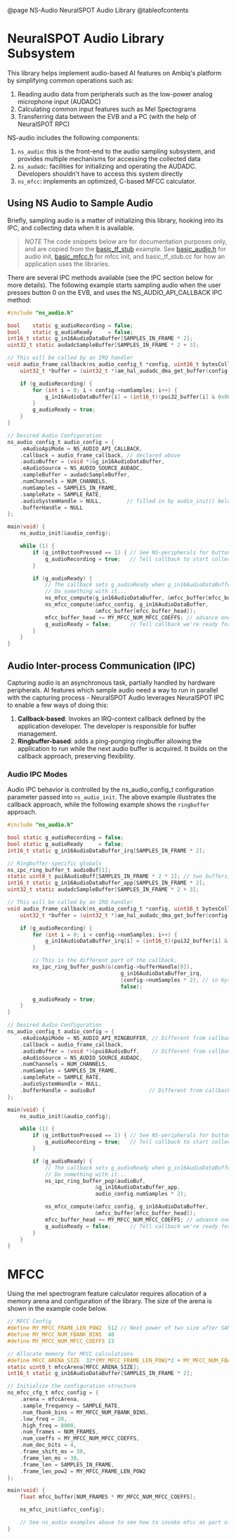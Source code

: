 @page NS-Audio NeuralSPOT Audio Library
@tableofcontents

# NeuralSPOT Audio Library Subsystem
This library helps implement audio-based AI features on Ambiq's platform by simplifying common operations such as:
1. Reading audio data from peripherals such as the low-power analog microphone input (AUDADC)
2. Calculating common input features such as Mel Spectograms
3. Transferring data between the EVB and a PC (with the help of NeuralSPOT RPC)

NS-audio includes the following components:
1. `ns_audio`: this is the front-end to the audio sampling subsystem, and provides multiple mechanisms for accessing the collected data
2. `ns_audadc`: facilities for initializing and operating the AUDADC. Developers shouldn't have to access this system directly
3. `ns_mfcc`: implements an optimized, C-based MFCC calculator.

## Using NS Audio to Sample Audio
Briefly, sampling audio is a matter of initializing this library, hooking into its IPC, and collecting data when it is available.

>*NOTE* The code snippets below are for documentation purposes only, and are copied from the [basic_tf_stub](https://github.com/AmbiqAI/neuralSPOT/tree/main/examples/basic_tf_stub) example. See [basic_audio.h](https://github.com/AmbiqAI/neuralSPOT/blob/main/examples/basic_tf_stub/src/basic_audio.h) for audio init, [basic_mfcc.h](https://github.com/AmbiqAI/neuralSPOT/blob/main/examples/basic_tf_stub/src/basic_mfcc.h) for mfcc init, and basic_tf_stub.cc for how an application uses the libraries.

There are several IPC methods available (see the IPC section below for more details). The following example starts sampling audio when the user presses button 0 on the EVB, and uses the NS_AUDIO_API_CALLBACK IPC method:

```c
#include "ns_audio.h"

bool    static g_audioRecording = false;
bool    static g_audioReady     = false;
int16_t static g_in16AudioDataBuffer[SAMPLES_IN_FRAME * 2];
uint32_t static audadcSampleBuffer[SAMPLES_IN_FRAME * 2 + 3];

// This will be called by an IRQ handler
void audio_frame_callback(ns_audio_config_t *config, uint16_t bytesCollected) {
    uint32_t *buffer = (uint32_t *)am_hal_audadc_dma_get_buffer(config->audioSystemHandle);

    if (g_audioRecording) {
        for (int i = 0; i < config->numSamples; i++) {
            g_in16AudioDataBuffer[i] = (int16_t)(pui32_buffer[i] & 0x0000FFF0);
        }
        g_audioReady = true;
    }
}

// Desired Audio Configuration
ns_audio_config_t audio_config = {
    .eAudioApiMode = NS_AUDIO_API_CALLBACK,
    .callback = audio_frame_callback, // declared above
    .audioBuffer = (void *)&g_in16AudioDataBuffer,
    .eAudioSource = NS_AUDIO_SOURCE_AUDADC,
    .sampleBuffer = audadcSampleBuffer,
    .numChannels = NUM_CHANNELS,
    .numSamples = SAMPLES_IN_FRAME,
    .sampleRate = SAMPLE_RATE,
    .audioSystemHandle = NULL,        // filled in by audio_init() below
    .bufferHandle = NULL
};

main(void) {
    ns_audio_init(&audio_config);

    while (1) {
        if (g_intButtonPressed == 1) { // See NS-peripherals for button info
            g_audioRecording = true;   // Tell callback to start collecting audio
        }

        if (g_audioReady) {
            // The callback sets g_audioReady when g_in16AudioDataBuffer has a sample
            // Do something with it...
            ns_mfcc_compute(g_in16AudioDataBuffer, &mfcc_buffer[mfcc_buffer_head]);
            ns_mfcc_compute(&mfcc_config, g_in16AudioDataBuffer,
                            &mfcc_buffer[mfcc_buffer_head]);
            mfcc_buffer_head += MY_MFCC_NUM_MFCC_COEFFS; // advance one frame
            g_audioReady = false;      // Tell callback we're ready for more
        }
    }
}
```

## Audio Inter-process Communication (IPC)
Capturing audio is an asynchronous task, partially handled by hardware peripherals. AI features which sample audio need a way to run in parallel with the capturing process - NeuralSPOT Audio leverages NeuralSPOT IPC to enable a few ways of doing this:
1. **Callback-based**: Invokes an IRQ-context callback defined by the application developer. The developer is responsible for buffer management.
2. **Ringbuffer-based**: adds a ping-ponging ringbuffer allowing the application to run while the next audio buffer is acquired. It builds on the callback approach, preserving flexibility.

### Audio IPC Modes
Audio IPC behavior is controlled by the ns_audio_config_t configuration parameter passed into `ns_audio_init`. The above example illustrates the callback approach, while the following example shows the `ringbuffer` approach.

```c
#include "ns_audio.h"

bool static g_audioRecording = false;
bool static g_audioReady     = false;
int16_t static g_in16AudioDataBuffer_irq[SAMPLES_IN_FRAME * 2];

// Ringbuffer-specific globals
ns_ipc_ring_buffer_t audioBuf[1];
static uint8_t pui8AudioBuff[SAMPLES_IN_FRAME * 2 * 2]; // two buffers, 2 bytes/entry
int16_t static g_in16AudioDataBuffer_app[SAMPLES_IN_FRAME * 2];
uint32_t static audadcSampleBuffer[SAMPLES_IN_FRAME * 2 + 3];

// This will be called by an IRQ handler
void audio_frame_callback(ns_audio_config_t *config, uint16_t bytesCollected) {
    uint32_t *buffer = (uint32_t *)am_hal_audadc_dma_get_buffer(config->audioSystemHandle);

    if (g_audioRecording) {
        for (int i = 0; i < config->numSamples; i++) {
            g_in16AudioDataBuffer_irq[i] = (int16_t)(pui32_buffer[i] & 0x0000FFF0);
        }

        // This is the different part of the callback.
        ns_ipc_ring_buffer_push(&(config->bufferHandle[0]),
                                    g_in16AudioDataBuffer_irq,
                                    (config->numSamples * 2), // in bytes
                                    false);

        g_audioReady = true;
    }
}

// Desired Audio Configuration
ns_audio_config_t audio_config = {
    .eAudioApiMode = NS_AUDIO_API_RINGBUFFER, // Different from callback IPC
    .callback = audio_frame_callback,
    .audioBuffer = (void *)&pui8AudioBuff,    // Different from callback IPC
    .eAudioSource = NS_AUDIO_SOURCE_AUDADC,
    .numChannels = NUM_CHANNELS,
    .numSamples = SAMPLES_IN_FRAME,
    .sampleRate = SAMPLE_RATE,
    .audioSystemHandle = NULL,
    .bufferHandle = audioBuf                 // Different from callback IPC
};

main(void) {
    ns_audio_init(&audio_config);

    while (1) {
        if (g_intButtonPressed == 1) { // See NS-peripherals for button info
            g_audioRecording = true;   // Tell callback to start collecting audio
        }

        if (g_audioReady) {
            // The callback sets g_audioReady when g_in16AudioDataBuffer has a sample
            // Do something with it...
            ns_ipc_ring_buffer_pop(audioBuf,
                            &g_in16AudioDataBuffer_app,
                            audio_config.numSamples * 2);

            ns_mfcc_compute(&mfcc_config, g_in16AudioDataBuffer,
                            &mfcc_buffer[mfcc_buffer_head]);
            mfcc_buffer_head += MY_MFCC_NUM_MFCC_COEFFS; // advance one frame
            g_audioReady = false;      // Tell callback we're ready for more
        }
    }
}
```

# MFCC
Using the mel spectrogram feature calculator requires allocation of a memory arena and configuration of the library. The size of the arena is shown in the example code below.

```c
// MFCC Config
#define MY_MFCC_FRAME_LEN_POW2  512 // Next power of two size after SAMPLES_IN_FRAME
#define MY_MFCC_NUM_FBANK_BINS  40
#define MY_MFCC_NUM_MFCC_COEFFS 13

// Allocate memory for MFCC calculations
#define MFCC_ARENA_SIZE  32*(MY_MFCC_FRAME_LEN_POW2*2 + MY_MFCC_NUM_FBANK_BINS*(NS_MFCC_SIZEBINS+MY_MFCC_NUM_MFCC_COEFFS))
static uint8_t mfccArena[MFCC_ARENA_SIZE];
int16_t static g_in16AudioDataBuffer[SAMPLES_IN_FRAME * 2];

// Initialize the configuration structure
ns_mfcc_cfg_t mfcc_config = {
    .arena = mfccArena,
    .sample_frequency = SAMPLE_RATE,
    .num_fbank_bins = MY_MFCC_NUM_FBANK_BINS,
    .low_freq = 20,
    .high_freq = 8000,
    .num_frames = NUM_FRAMES,
    .num_coeffs = MY_MFCC_NUM_MFCC_COEFFS,
    .num_dec_bits = 4,
    .frame_shift_ms = 30,
    .frame_len_ms = 30,
    .frame_len = SAMPLES_IN_FRAME,
    .frame_len_pow2 = MY_MFCC_FRAME_LEN_POW2
};

main(void) {
    float mfcc_buffer[NUM_FRAMES * MY_MFCC_NUM_MFCC_COEFFS];

    ns_mfcc_init(&mfcc_config);

    // See ns_audio examples above to see how to invoke mfcc as part of sample process
}
```
